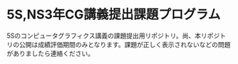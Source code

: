 # 5S,NS3年CG講義提出課題プログラム
5Sのコンピュータグラフィクス講義の課題提出用リポジトリ。尚、本リポジトリの公開は成績評価期間のみとなります。課題が正しく表示されないなどの問題がありましたら連絡ください。
